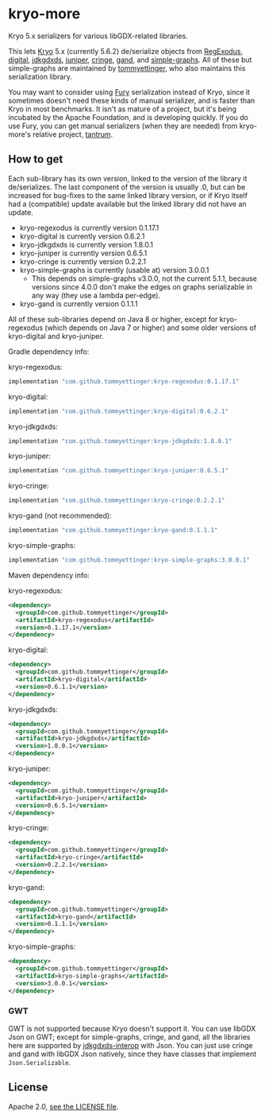 # kryo-more

Kryo 5.x serializers for various libGDX-related libraries.

This lets [Kryo](https://github.com/EsotericSoftware/kryo) 5.x (currently 5.6.2)
de/serialize objects from [RegExodus](https://github.com/tommyettinger/RegExodus),
[digital](https://github.com/tommyettinger/digital), [jdkgdxds](https://github.com/tommyettinger/jdkgdxds),
[juniper](https://github.com/tommyettinger/juniper), [cringe](https://github.com/tommyettinger/cringe),
[gand](https://github.com/tommyettinger/gand),
and [simple-graphs](https://github.com/earlygrey/simple-graphs).
All of these but simple-graphs are maintained by [tommyettinger](https://github.com/tommyettinger), who also maintains
this serialization library.

You may want to consider using [Fury](https://fury.apache.org) serialization instead of Kryo, since it
sometimes doesn't need these kinds of manual serializer, and is faster than Kryo in most benchmarks. It isn't
as mature of a project, but it's being incubated by the Apache Foundation, and is developing quickly. If you
do use Fury, you can get manual serializers (when they are needed) from kryo-more's relative project,
[tantrum](https://github.com/tommyettinger/tantrum).

## How to get

Each sub-library has its own version, linked to the version of the library it de/serializes.
The last component of the version is usually .0, but can be increased for bug-fixes to the same linked library version,
or if Kryo itself had a (compatible) update available but the linked library did not have an update.

  - kryo-regexodus is currently version 0.1.17.1
  - kryo-digital is currently version 0.6.2.1
  - kryo-jdkgdxds is currently version 1.8.0.1
  - kryo-juniper is currently version 0.6.5.1
  - kryo-cringe is currently version 0.2.2.1
  - kryo-simple-graphs is currently (usable at) version 3.0.0.1
    - This depends on simple-graphs v3.0.0, not the current 5.1.1, because versions since 4.0.0 don't make the edges on
      graphs serializable in any way (they use a lambda per-edge).
  - kryo-gand is currently version 0.1.1.1

All of these sub-libraries depend on Java 8 or higher, except for kryo-regexodus (which depends on Java 7 or higher) and
some older versions of kryo-digital and kryo-juniper.

Gradle dependency info:

kryo-regexodus:

```gradle
implementation "com.github.tommyettinger:kryo-regexodus:0.1.17.1"
```

kryo-digital:

```gradle
implementation "com.github.tommyettinger:kryo-digital:0.6.2.1"
```

kryo-jdkgdxds:

```gradle
implementation "com.github.tommyettinger:kryo-jdkgdxds:1.8.0.1"
```

kryo-juniper:

```gradle
implementation "com.github.tommyettinger:kryo-juniper:0.6.5.1"
```

kryo-cringe:

```gradle
implementation "com.github.tommyettinger:kryo-cringe:0.2.2.1"
```

kryo-gand (not recommended):

```gradle
implementation "com.github.tommyettinger:kryo-gand:0.1.1.1"
```

kryo-simple-graphs:

```gradle
implementation "com.github.tommyettinger:kryo-simple-graphs:3.0.0.1"
```

Maven dependency info:

kryo-regexodus:

```xml
<dependency>
  <groupId>com.github.tommyettinger</groupId>
  <artifactId>kryo-regexodus</artifactId>
  <version>0.1.17.1</version>
</dependency>
```

kryo-digital:

```xml
<dependency>
  <groupId>com.github.tommyettinger</groupId>
  <artifactId>kryo-digital</artifactId>
  <version>0.6.1.1</version>
</dependency>
```

kryo-jdkgdxds:

```xml
<dependency>
  <groupId>com.github.tommyettinger</groupId>
  <artifactId>kryo-jdkgdxds</artifactId>
  <version>1.8.0.1</version>
</dependency>
```

kryo-juniper:

```xml
<dependency>
  <groupId>com.github.tommyettinger</groupId>
  <artifactId>kryo-juniper</artifactId>
  <version>0.6.5.1</version>
</dependency>
```

kryo-cringe:

```xml
<dependency>
  <groupId>com.github.tommyettinger</groupId>
  <artifactId>kryo-cringe</artifactId>
  <version>0.2.2.1</version>
</dependency>
```

kryo-gand:

```xml
<dependency>
  <groupId>com.github.tommyettinger</groupId>
  <artifactId>kryo-gand</artifactId>
  <version>0.1.1.1</version>
</dependency>
```

kryo-simple-graphs:

```xml
<dependency>
  <groupId>com.github.tommyettinger</groupId>
  <artifactId>kryo-simple-graphs</artifactId>
  <version>3.0.0.1</version>
</dependency>
```

### GWT

GWT is not supported because Kryo doesn't support it. You can use libGDX Json on GWT; except for simple-graphs, cringe,
and gand, all the libraries here are supported by [jdkgdxds-interop](https://github.com/tommyettinger/jdkgdxds_interop) with Json. You can just use cringe and gand
with libGDX Json natively, since they have classes that implement `Json.Serializable`.

## License

Apache 2.0, [see the LICENSE file](LICENSE).